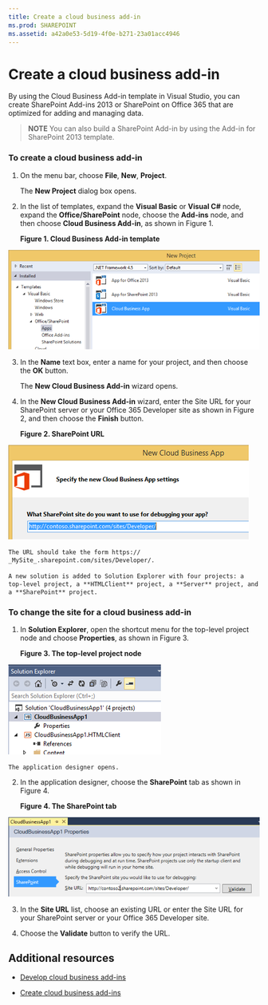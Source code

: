 ```yaml
---
title: Create a cloud business add-in
ms.prod: SHAREPOINT
ms.assetid: a42a0e53-5d19-4f0e-b271-23a01acc4946
---
```



# Create a cloud business add-in
By using the Cloud Business Add-in template in Visual Studio, you can create SharePoint Add-ins 2013 or SharePoint on Office 365 that are optimized for adding and managing data.
 





> **NOTE**
> You can also build a SharePoint Add-in by using the Add-in for SharePoint 2013 template. 





### To create a cloud business add-in


1. On the menu bar, choose **File**, **New**, **Project**.

    The **New Project** dialog box opens.


2. In the list of templates, expand the **Visual Basic** or **Visual C#** node, expand the **Office/SharePoint** node, choose the **Add-ins** node, and then choose **Cloud Business Add-in**, as shown in Figure 1.

   **Figure 1. Cloud Business Add-in template**



![Template for creating a Cloud Business App](images/CloudBusinessApptemplate.PNG)





3. In the **Name** text box, enter a name for your project, and then choose the **OK** button.

    The **New Cloud Business Add-in** wizard opens.


4. In the **New Cloud Business Add-in** wizard, enter the Site URL for your SharePoint server or your Office 365 Developer site as shown in Figure 2, and then choose the **Finish** button.

   **Figure 2. SharePoint URL**



![SharePoint URL](images/SiteURL.PNG)


    The URL should take the form https://  _MySite_.sharepoint.com/sites/Developer/.

    A new solution is added to Solution Explorer with four projects: a top-level project, a **HTMLClient** project, a **Server** project, and a **SharePoint** project.



### To change the site for a cloud business add-in


1. In **Solution Explorer**, open the shortcut menu for the top-level project node and choose **Properties**, as shown in Figure 3.

   **Figure 3. The top-level project node**



![The top level project node](images/Top-levelprojectnode.PNG)


    The application designer opens.


2. In the application designer, choose the **SharePoint** tab as shown in Figure 4.

   **Figure 4. The SharePoint tab**



![The SharePoint properties tab](images/SharePointtab.PNG)





3. In the **Site URL** list, choose an existing URL or enter the Site URL for your SharePoint server or your Office 365 Developer site.


4. Choose the **Validate** button to verify the URL.



## Additional resources
<a name="bk_addresources"> </a>


-  [Develop cloud business add-ins](develop-cloud-business-add-ins.md)


-  [Create cloud business add-ins](create-cloud-business-add-ins.md)



